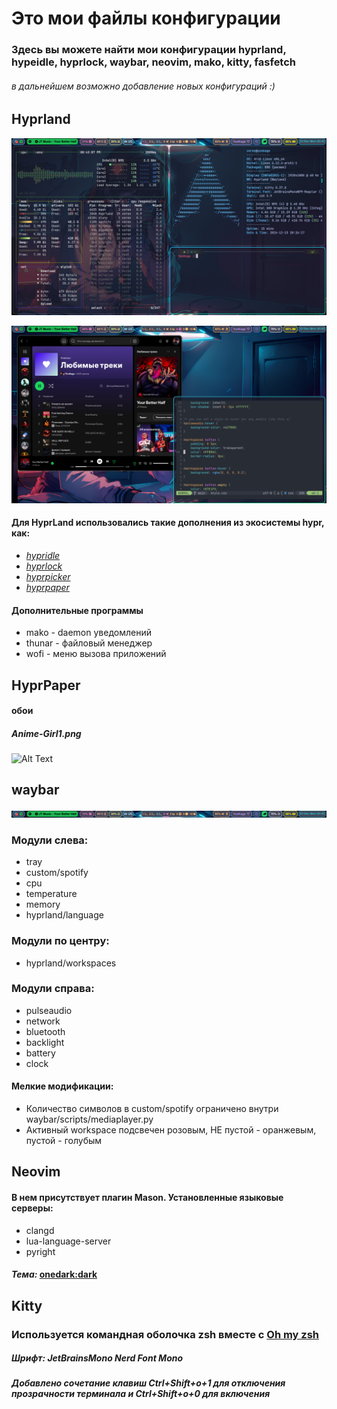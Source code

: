 # Это мои файлы конфигурации


### Здесь вы можете найти мои конфигурации hyprland, hypeidle, hyprlock, waybar, neovim, mako, kitty, fasfetch

###### в дальнейшем возможно добавление новых конфигураций :)

## Hyprland

![Alt Text](./preview/HyprLandPreview.png)

![Alt Text](./preview/HyprLandPreview2.png)

#### Для HyprLand использовались такие дополнения из экосистемы hypr, как:

+ [*hypridle*](https://github.com/hyprwm/hypridle)
+ [*hyprlock*](https://github.com/hyprwm/hyprlock)
+ [*hyprpicker*](https://github.com/hyprwm/hyprpicker)
+ [*hyprpaper*](https://github.com/hyprwm/hyprpaper)

#### Дополнительные программы

- mako - daemon уведомлений
- thunar - файловый менеджер
- wofi - меню вызова приложений

## HyprPaper

#### обои

##### Anime-Girl1.png
![Alt Text](./wallpaper/Anime-Girl1.png)

## waybar

![Alt Text](./preview/waybar_preview.png)

### Модули слева:
+ tray
+ custom/spotify
+ cpu
+ temperature
+ memory
+ hyprland/language

### Модули по центру:
+ hyprland/workspaces

### Модули справа:
+ pulseaudio
+ network
+ bluetooth
+ backlight
+ battery
+ clock

#### Мелкие модификации:

- Количество символов в custom/spotify ограничено внутри waybar/scripts/mediaplayer.py
- Активный workspace подсвечен розовым, НЕ пустой - оранжевым, пустой - голубым

## Neovim

#### В нем присутствует плагин Mason. Установленные языковые серверы:

- clangd
- lua-language-server
- pyright

#### *Тема:* [onedark:dark](https://github.com/navarasu/onedark.nvim)

## Kitty

### Используется командная оболочка zsh вместе с [Oh my zsh](https://ohmyz.sh/)

##### Шрифт: JetBrainsMono Nerd Font Mono

##### Добавлено сочетание клавиш Ctrl+Shift+o+1 для отключения прозрачности терминала и Ctrl+Shift+o+0 для включения
